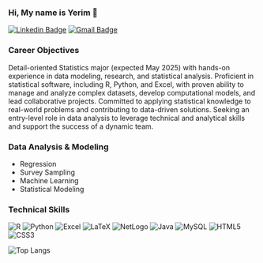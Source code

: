 ### Hi, My name is Yerim 👋
[![Linkedin Badge](https://img.shields.io/badge/-LinkedIn-blue?style=for-the-badge&logo=Linkedin&logoColor=white&link=https://www.linkedin.com/in/yerimoh323/)](https://www.linkedin.com/in/yerimoh323/)
[![Gmail Badge](https://img.shields.io/badge/Gmail-d14836?style=for-the-badge&logo=Gmail&logoColor=white&link=mailto:yerim23oh@gmail.com)](mailto:yerim23oh@gmail.com)

### Career Objectives
Detail-oriented Statistics major (expected May 2025) with hands-on experience in data modeling, research, and statistical analysis.
Proficient in statistical software, including R, Python, and Excel, with proven ability to manage and analyze complex datasets, develop computational models, and lead collaborative projects.
Committed to applying statistical knowledge to real-world problems and contributing to data-driven solutions.
Seeking an entry-level role in data analysis to leverage technical and analytical skills and support the success of a dynamic team.

### Data Analysis & Modeling
- Regression
- Survey Sampling
- Machine Learning
- Statistical Modeling

### Technical Skills

![R](https://img.shields.io/badge/-R-165CAA?&logo=R)
![Python](https://img.shields.io/badge/-Python-FFD43B?&logo=Python)
![Excel](https://img.shields.io/badge/-Excel-1D6F42?&logo=Excel)
![LaTeX](https://img.shields.io/badge/-LaTeX-377E7F?&logo=latex)
![NetLogo](https://img.shields.io/badge/-NetLogo-D03A20?&logo=NetLogo)
![Java](https://img.shields.io/badge/-Java-323330?&logo=Java&logoColor=007396)
![MySQL](https://img.shields.io/badge/-MySQL-f29111?&logo=MySQL&logoColor=00758f)
![HTML5](https://img.shields.io/badge/-HTML-E34F26?style=flat-square&logo=html5&logoColor=white)
![CSS3](https://img.shields.io/badge/-CSS-1572B6?style=flat-square&logo=css)

![Top Langs](https://github-readme-stats.vercel.app/api/top-langs/?username=yerimoh-23&hide=html&layout=compact&theme=transparent)
